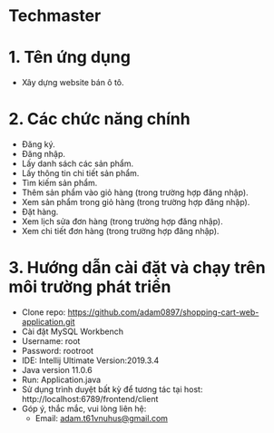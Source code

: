 # Techmaster

# 1. Tên ứng dụng

  - Xây dựng website bán ô tô.

# 2. Các chức năng chính

  - Đăng ký.
  - Đăng nhập.
  - Lấy danh sách các sản phẩm.
  - Lấy thông tin chi tiết sản phẩm.
  - Tìm kiếm sản phẩm.
  - Thêm sản phẩm vào giỏ hàng (trong trường hợp đăng nhập).
  - Xem sản phẩm trong giỏ hàng (trong trường hợp đăng nhập).
  - Đặt hàng.
  - Xem lịch sửa đơn hàng (trong trường hợp đăng nhập).
  - Xem chi tiết đơn hàng (trong trường hợp đăng nhập).

# 3. Hướng dẫn cài đặt và chạy trên môi trường phát triển

  - Clone repo: https://github.com/adam0897/shopping-cart-web-application.git
  - Cài đặt MySQL Workbench
  - Username: root
  - Password: rootroot
  - IDE: Intellij Ultimate Version:2019.3.4
  - Java version 11.0.6
  - Run: Application.java
  - Sử  dụng trình duyệt bất kỳ để tương tác tại host: http://localhost:6789/frontend/client
  - Góp ý, thắc mắc, vui lòng liên hệ:
    - Email: adam.t61vnuhus@gmail.com